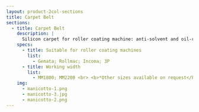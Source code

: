 ```yaml
---
layout: product-2col-sections
title: Carpet Belt
sections:
  - title: Carpet Belt
    description: |
      Silicon carpet for roller coating machine: anti-solvent and oil-resistant, suitable for processing uneven leather with non-uniform thicknesses.
    specs:
      - title: Suitable for roller coating machines
        list:
          - Gemata; Rollmac; Incoma; 3P
      - title: Working width
        list:
          - MM1800; MM2200 <br> <b>*Other sizes available on request</b>
    img:
      - manicotto-1.png
      - manicotto-3.jpg
      - manicotto-2.png
---
```

